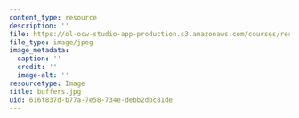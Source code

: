 ```yaml
---
content_type: resource
description: ''
file: https://ol-ocw-studio-app-production.s3.amazonaws.com/courses/res-5-0001-digital-lab-techniques-manual-spring-2007/616f837db77a7e58734edebb2dbc81de_buffers.jpg
file_type: image/jpeg
image_metadata:
  caption: ''
  credit: ''
  image-alt: ''
resourcetype: Image
title: buffers.jpg
uid: 616f837d-b77a-7e58-734e-debb2dbc81de
---
```

